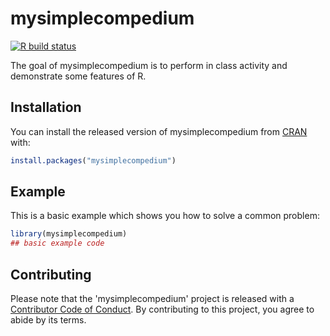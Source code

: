 
# mysimplecompedium

<!-- badges: start -->
[![R build status](https://github.com/mickkygoel/DATA-598-WI20-week-7/workflows/R-CMD-check/badge.svg)](https://github.com/mickkygoel/DATA-598-WI20-week-7/actions)
<!-- badges: end -->

The goal of mysimplecompedium is to perform in class activity and demonstrate some features of R.

## Installation

You can install the released version of mysimplecompedium from [CRAN](https://CRAN.R-project.org) with:

``` r
install.packages("mysimplecompedium")
```

## Example

This is a basic example which shows you how to solve a common problem:

``` r
library(mysimplecompedium)
## basic example code
```

## Contributing

Please note that the 'mysimplecompedium' project is released with a
[Contributor Code of Conduct](CODE_OF_CONDUCT.md).
By contributing to this project, you agree to abide by its terms.
